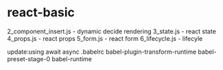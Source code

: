 # react-basic

2_component_insert.js  - dynamic decide rendering
3_state.js             - react state
4_props.js             - react props
5_form.js              - react form
6_lifecycle.js         - lifecyle


update:using await async 
.babelrc
babel-plugin-transform-runtime
babel-preset-stage-0
babel-runtime




